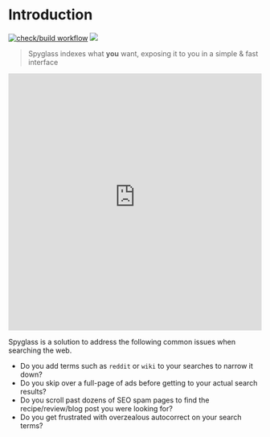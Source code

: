 # Introduction

[![check/build workflow](https://github.com/a5huynh/spyglass/actions/workflows/rust.yml/badge.svg)](https://github.com/a5huynh/spyglass/actions/workflows/rust.yml)
[![](https://img.shields.io/badge/discord-join%20the%20community-blue)](https://discord.gg/663wPVBSTB)

> Spyglass indexes what **you** want, exposing it to you in a simple & fast interface

<iframe width="100%" height="512" src="https://www.youtube-nocookie.com/embed/yL7dVWAOhdg" title="YouTube video player" frameborder="0" allow="accelerometer; autoplay; clipboard-write; encrypted-media; gyroscope; picture-in-picture" allowfullscreen></iframe>

Spyglass is a solution to address the following common issues when searching the web.
* Do you add terms such as `reddit` or `wiki` to your searches to narrow it down?
* Do you skip over a full-page of ads before getting to your actual search results?
* Do you scroll past dozens of SEO spam pages to find the recipe/review/blog post you were looking for?
* Do you get frustrated with overzealous autocorrect on your search terms?
